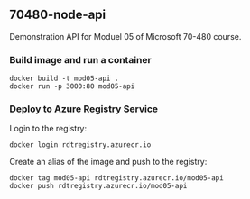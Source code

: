 ## 70480-node-api

Demonstration API for Moduel 05 of Microsoft 70-480 course.

### Build image and run a container

```
docker build -t mod05-api .
docker run -p 3000:80 mod05-api
```

### Deploy to Azure Registry Service

Login to the registry:

```
docker login rdtregistry.azurecr.io
```

Create an alias of the image and push to the registry:

```
docker tag mod05-api rdtregistry.azurecr.io/mod05-api
docker push rdtregistry.azurecr.io/mod05-api
```